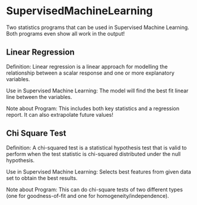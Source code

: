 # SupervisedMachineLearning
Two statistics programs that can be used in Supervised Machine Learning. Both programs even show all work in the output!
## Linear Regression
Definition: Linear regression is a linear approach for modelling the relationship between a scalar response and one or more explanatory variables.

Use in Supervised Machine Learning: The model will find the best fit linear line between the variables.

Note about Program: This includes both key statistics and a regression report. It can also extrapolate future values!

## Chi Square Test
Definition: A chi-squared test is a statistical hypothesis test that is valid to perform when the test statistic is chi-squared distributed under the null hypothesis.

Use in Supervised Machine Learning: Selects best features from given data set to obtain the best results.

Note about Program: This can do chi-square tests of two different types (one for goodness-of-fit and one for homogeneity/independence).
